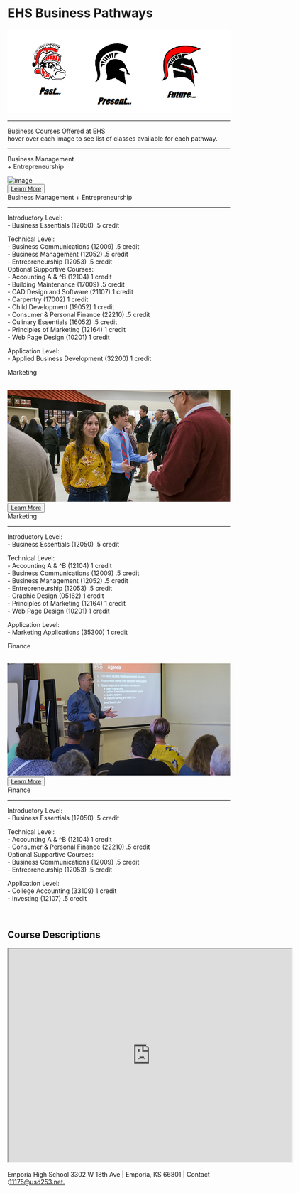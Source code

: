 <!DOCTYPE html>
<html>

<head>
	<meta charset="utf-8">
	<meta name="viewport" content="width=device-width">
  <link rel="apple-touch-icon" sizes="180x180" href="images/favicon/apple-touch-icon.png">
  <link rel="icon" type="image/png" sizes="32x32" href="images/favicon/favicon-32x32.png">
  <link rel="icon" type="image/png" sizes="16x16" href="images/favicon/favicon-16x16.png">
  <link rel="manifest" href="images/favicon/site.webmanifest">
	<title>EHS Business Pathways</title>
	<link href="style.css" rel="stylesheet" type="text/css" />
</head>

<body>
	<div class="tobbar" id="topbar">
		<h1> EHS Business Pathways </h1>
	</div>
	<div class="Headpic">
		<img src="images/PastPresentFuture.png" alt="PastPresentFuture.png">
    <span class="floats"></span>
    <br>
  </div>
  <div class="name"><hr>Business Courses Offered at EHS<br><span class="help">hover over each image to see list of classes available for each pathway.</span><hr></div>
  <span class="floats"></span>
    <!--dropdowns start here-->
  <div class="dropdown">        
    <p class="innerdef"> Business Management<br/>
        + Entrepreneurship</p>
    <img class="padding" src="images/bme.jpg" alt="image"><br>
    <span class="floats"></span>
    <button class="dropbtn"><a href="#">Learn More</a></button>
    <div class="dropdown-content">
      <div class="miniHeader">Business Management + Entrepreneurship<hr /></div><p class="innertype"><span class="innerdef">Introductory Level: </span><br >- Business Essentials (12050)  .5 credit <br ></p>
      <p class="innertype"><span class="innerdef">Technical Level: </span><br >- Business Communications (12009)  .5 credit <br >- Business Management (12052)  .5 credit <br >- Entrepreneurship (12053)  .5 credit <br ><span class="italis">Optional Supportive Courses:</span><br>- Accounting A & ^B (12104)  1 credit<br>- Building Maintenance (17009)  .5 credit <br>- CAD Design and Software (21107)  1 credit  <br>- Carpentry (17002)  1 credit <br>- Child Development (19052) 1 credit <br>- Consumer & Personal Finance (22210)  .5 credit <br>- Culinary Essentials (16052)  .5 credit <br>- Principles of Marketing (12164)  1 credit <br>- Web Page Design (10201)  1 credit </p>
      <p class="innertype"><span class="innerdef">Application Level: </span><br>- Applied Business Development (32200)  1 credit <br></p>
    </div>
  </div>
  <div class="dropdown">
    <p class="innerdef">Marketing</p><br>
    <img class="padding2" src="images/marketing.jpg" alt="iamge"><br>
    <button class="dropbtn"><a href="#">Learn More</a></button>
      <div class="dropdown-content">
        <div class="miniHeader">Marketing<hr /></div><p class="innertype"><span class="innerdef">Introductory Level:</span><br>- Business Essentials (12050)  .5 credit </p>
        <p class="innertype"><span class="innerdef">Technical Level:</span><br>- Accounting A & ^B (12104)  1 credit <br>- Business Communications (12009)  .5 credit <br>- Business Management (12052)  .5 credit <br>- Entrepreneurship (12053)  .5 credit <br>- Graphic Design (05162)  1 credit <br>- Principles of Marketing (12164)  1 credit <br>- Web Page Design (10201)  1 credit </p>
        <p class="innertype"><span class="innerdef">Application Level:</span><br>- Marketing Applications (35300)  1 credit </p>
      </div>
  </div>
  <div class="dropdown">
    <p class="innerdef">Finance</p><br>
    <img class="padding3" src="images/finance.jpg"> <br>
    <button class="dropbtn"><a href="#">Learn More</a></button>
      <div class="dropdown-content">
        <div class="miniHeader">Finance<hr></div><p class="innertype"><span class="innerdef">Introductory Level:</span><br>- Business Essentials (12050)  .5 credit </p>
        <p class="innertype"><span class="innerdef">Technical Level: </span><br>- Accounting A & ^B (12104)  1 credit <br>- Consumer & Personal Finance (22210)  .5 credit <br><span class="italis">Optional Supportive Courses:</span><br>- Business Communications (12009)  .5 credit <br>- Entrepreneurship (12053) .5 credit <br> </p>
        <p class="innertype"><span class="innerdef">Application Level: </span><br>- College Accounting (33109)  1 credit  <br>- Investing (12107)  .5 credit <br></p>
      </div>
    </div>
  </div> <br> <h2 id="help1">Course Descriptions</h2>
    <span id="catalog"><iframe src="https://drive.google.com/file/d/1KEtUHtXD92IVRPzMytrvHgkuEB6GWVRN/preview" width="640" height="480"></iframe></span>
    </div>
    <div id="bottombar">
      <p id="madeby">Emporia High School 3302 W 18th Ave | Emporia, KS 66801 | Contact :<a href="mailto:11175@usd253.net?Subject=Business%20Pathways%20Website" target="_top"><span id="itali">11175@usd253.net. </span></a>
    </div>
    <script src="script.js"></script>
  </body>
</html>
